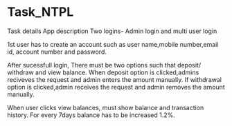 # Task_NTPL
Task details App description
Two logins- Admin login and multi user login

1st user has to create an account such as user name,mobile number,email id, account number and password.

After sucessfull login,
There must be two options such that deposit/ withdraw and view balance.
When deposit option is clicked,admins reciveves the request and admin enters the amount manually.
If withdrawal option is clicked,admin receives the request and admin removes the amount manually.

When user clicks view balances, must show balance and transaction history.
For every 7days balance has to be increased 1.2%.
